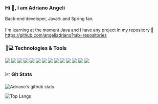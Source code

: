 ### Hi 🤟, I am Adriano Angeli

Back-end developer, Java☕ and Spring fan.

I'm learning at the moment Java and I have any project in my repository 📂https://github.com/angeliadriano?tab=repositories

### 🚀💻 Technologies & Tools

<img src="https://img.shields.io/badge/Java-ED8B00?style=for-the-badge&logo=java&logoColor=white"/> <img src="https://img.shields.io/badge/Spring-6DB33F?style=for-the-badge&logo=spring&logoColor=white"/> <img src="https://img.shields.io/badge/Spring_Boot-F2F4F9?style=for-the-badge&logo=spring-boot"/> <img src="https://img.shields.io/badge/apache_maven-C71A36?style=for-the-badge&logo=apachemaven&logoColor=white"/> <img src="https://img.shields.io/badge/Hibernate-59666C?style=for-the-badge&logo=Hibernate&logoColor=white"/> <img src="https://img.shields.io/badge/MySQL-005C84?style=for-the-badge&logo=mysql&logoColor=white" /> <img src="https://img.shields.io/badge/Microsoft_SQL_Server-CC2927?style=for-the-badge&logo=microsoft-sql-server&logoColor=white"> <img src="https://img.shields.io/badge/GIT-E44C30?style=for-the-badge&logo=git&logoColor=white"/> <img src="https://img.shields.io/badge/GitHub-100000?style=for-the-badge&logo=github&logoColor=white" /> <img src="https://img.shields.io/badge/Eclipse-2C2255?style=for-the-badge&logo=eclipse&logoColor=white" /> <img src="https://img.shields.io/badge/Windows-017AD7?style=for-the-badge&logo=windows&logoColor=white"/> <img src="https://img.shields.io/badge/Linux-E34F26?style=for-the-badge&logo=linux&logoColor=black"/> <img src="https://img.shields.io/badge/windows%20terminal-4D4D4D?style=for-the-badge&logo=windows%20terminal&logoColor=white"/> <img src="https://img.shields.io/badge/powershell-5391FE?style=for-the-badge&logo=powershell&logoColor=white"/>


### 📈 Git Stats
![Adriano's github stats](https://github-readme-stats.vercel.app/api?username=angeliadriano&count_private=true&show_icons=true&theme=onedark)

![Top Langs](https://github-readme-stats.vercel.app/api/top-langs/?username=angeliadriano&layout=compact)


